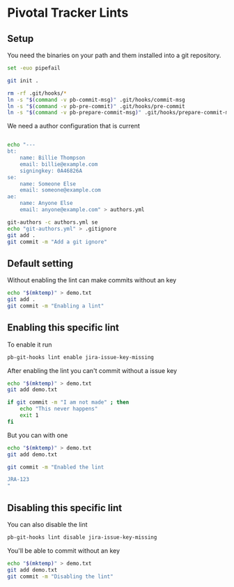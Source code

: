# Pivotal Tracker Lints

## Setup

You need the binaries on your path and them installed into a git
repository.

``` bash
set -euo pipefail

git init .

rm -rf .git/hooks/*
ln -s "$(command -v pb-commit-msg)" .git/hooks/commit-msg
ln -s "$(command -v pb-pre-commit)" .git/hooks/pre-commit
ln -s "$(command -v pb-prepare-commit-msg)" .git/hooks/prepare-commit-msg
```

We need a author configuration that is current

``` bash

echo "---
bt:
    name: Billie Thompson
    email: billie@example.com
    signingkey: 0A46826A
se:
    name: Someone Else
    email: someone@example.com
ae:
    name: Anyone Else
    email: anyone@example.com" > authors.yml

git-authors -c authors.yml se
echo "git-authors.yml" > .gitignore
git add .
git commit -m "Add a git ignore"

```

## Default setting

Without enabling the lint can make commits without an key

``` bash
echo "$(mktemp)" > demo.txt
git add .
git commit -m "Enabling a lint"
```

## Enabling this specific lint

To enable it run

``` bash
pb-git-hooks lint enable jira-issue-key-missing
```

After enabling the lint you can't commit without a issue key

``` bash
echo "$(mktemp)" > demo.txt
git add demo.txt

if git commit -m "I am not made" ; then
    echo "This never happens" 
    exit 1
fi
```

But you can with one

``` bash
echo "$(mktemp)" > demo.txt
git add demo.txt

git commit -m "Enabled the lint

JRA-123
"
```

## Disabling this specific lint

You can also disable the lint

``` bash
pb-git-hooks lint disable jira-issue-key-missing
```

You'll be able to commit without an key

``` bash
echo "$(mktemp)" > demo.txt
git add demo.txt
git commit -m "Disabling the lint"
```
